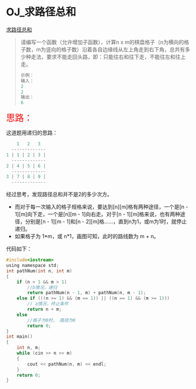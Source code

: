# OJ_求路径总和

[求路径总和](https://www.nowcoder.com/practice/e2a22f0305eb4f2f9846e7d644dba09b?tpId=37&&tqId=21314&rp=1&ru=/activity/oj&qru=/ta/huawei/question-ranking)

>请编写一个函数（允许增加子函数），计算n x m的棋盘格子（n为横向的格子数，m为竖向的格子数）沿着各自边缘线从左上角走到右下角，总共有多少种走法，要求不能走回头路，即：只能往右和往下走，不能往左和往上走。
>
>```C
>示例：
>输入：
>2
>2
>输出：
>6
>```

<font size = 5 color = red>思路：</font>

这道题用递归的思路：

~~~C
    1   2   3
  -------------
1 | 1 | 2 | 3 |
  -------------
2 | 4 | 5 | 6 |
  -------------
3 | 7 | 8 | 9 |
  -------------
~~~

经过思考，发现路径总和并不是2的多少次方。

- 而对于每一次输入的格子规格来说，要达到\[n][m]格有两种途径，一个是\[n - 1][m]向下走，一个是\[n][m - 1]向右走。对于\[n - 1][m]格来说，也有两种途径，分别是\[n - 1][m - 1]和\[n - 2][m]格……，直到n为1，或m为1时，就停止递归。
- 如果格子为 1\*m，或 n*1，画图可知，此时的路线数为 m + n。

代码如下：

~~~C
#include<iostream>
using namespace std;
int pathNum(int n, int m)
{
	if (n > 1 && m > 1)
		//b情况，递归
		return pathNum(n - 1, m) + pathNum(n, m - 1);
	else if (((n >= 1) && (m == 1)) || ((n == 1) && (m >= 1)))
		// a情况，终止条件
		return n + m;
	else
		//格子为0时， 路径为0
		return 0;
}
int main()
{
	int n, m;
	while (cin >> n >> m)
	{
		cout << pathNum(n, m) << endl;
	}
	return 0;
}
~~~